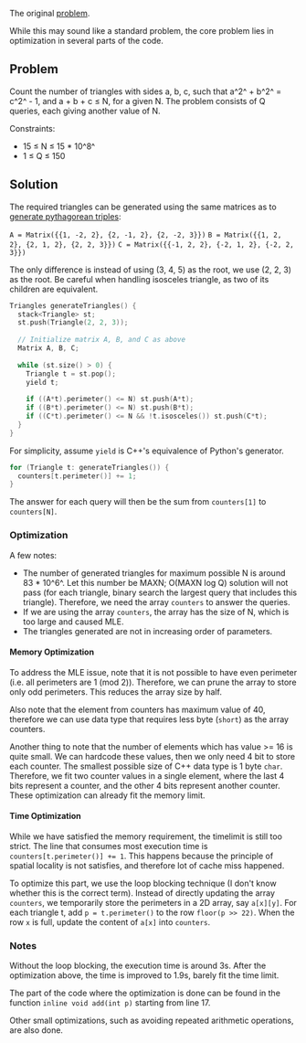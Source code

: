 The original [problem](https://www.hackerrank.com/contests/projecteuler/challenges/euler224/problem).

While this may sound like a standard problem, the core problem lies in optimization in several parts of the code.

## Problem

Count the number of triangles with sides a, b, c, such that a^2^ + b^2^ = c^2^ - 1, and a + b + c ≤ N, for a given N.
The problem consists of Q queries, each giving another value of N.

Constraints:

- 15 ≤ N ≤ 15 * 10^8^
- 1 ≤ Q ≤ 150

## Solution

The required triangles can be generated using the same matrices as to [generate pythagorean triples](https://en.wikipedia.org/wiki/Tree_of_primitive_Pythagorean_triples):

`A = Matrix({{1, -2, 2}, {2, -1, 2}, {2, -2, 3}})`
`B = Matrix({{1, 2, 2}, {2, 1, 2}, {2, 2, 3}})`
`C = Matrix({{-1, 2, 2}, {-2, 1, 2}, {-2, 2, 3}})`

The only difference is instead of using (3, 4, 5) as the root, we use (2, 2, 3) as the root. Be careful when handling isosceles triangle, as two of its children are equivalent.

```C++
Triangles generateTriangles() {
  stack<Triangle> st;
  st.push(Triangle(2, 2, 3));
  
  // Initialize matrix A, B, and C as above
  Matrix A, B, C;
  
  while (st.size() > 0) {
    Triangle t = st.pop();
    yield t;
    
    if ((A*t).perimeter() <= N) st.push(A*t);
    if ((B*t).perimeter() <= N) st.push(B*t);
    if ((C*t).perimeter() <= N && !t.isosceles()) st.push(C*t);
  }
}
```

For simplicity, assume `yield` is C++'s equivalence of Python's generator.

```C++
for (Triangle t: generateTriangles()) {
  counters[t.perimeter()] += 1;
}
```

The answer for each query will then be the sum from `counters[1]` to `counters[N]`.

### Optimization

A few notes:

- The number of generated triangles for maximum possible N is around 83 * 10^6^. Let this number be MAXN; O(MAXN log Q) solution will not pass (for each triangle, binary search the largest query that includes this triangle). Therefore, we need the array `counters` to answer the queries.
- If we are using the array `counters`, the array has the size of N, which is too large and caused MLE.
- The triangles generated are not in increasing order of parameters.

#### Memory Optimization

To address the MLE issue, note that it is not possible to have even perimeter (i.e. all perimeters are 1 (mod 2)). Therefore, we can prune the array to store only odd perimeters. This reduces the array size by half.

Also note that the element from counters has maximum value of 40, therefore we can use data type that requires less byte (`short`) as the array counters.

Another thing to note that the number of elements which has value >= 16 is quite small. We can hardcode these values, then we only need 4 bit to store each counter. The smallest possible size of C++ data type is 1 byte `char`. Therefore, we fit two counter values in a single element, where the last 4 bits represent a counter, and the other 4 bits represent another counter. These optimization can already fit the memory limit.

#### Time Optimization

While we have satisfied the memory requirement, the timelimit is still too strict. The line that consumes most execution time is `counters[t.perimeter()] += 1`. This happens because the principle of spatial locality is not satisfies, and therefore lot of cache miss happened.

To optimize this part, we use the loop blocking technique (I don't know whether this is the correct term). Instead of directly updating the array `counters`, we temporarily store the perimeters in a 2D array, say `a[x][y]`.  For each triangle t, add `p = t.perimeter()` to the row `floor(p >> 22)`. When the row `x` is full, update the content of `a[x]` into `counters`.

### Notes

Without the loop blocking, the execution time is around 3s. After the optimization above, the time is improved to 1.9s, barely fit the time limit.

The part of the code where the optimization is done can be found in the function `inline void add(int p)` starting from line 17.

Other small optimizations, such as avoiding repeated arithmetic operations, are also done.

